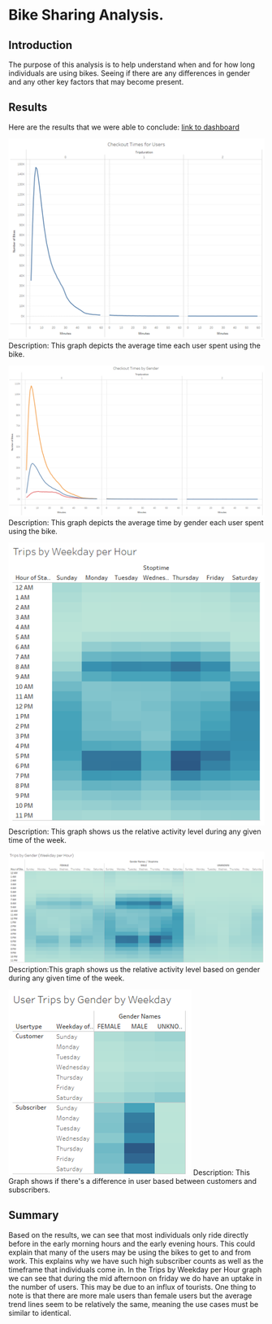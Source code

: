 # Bike Sharing Analysis.
 
## Introduction
The purpose of this analysis is to help understand when and for how long individuals are using bikes. Seeing if there are any differences in gender and any other key factors that may become present.
 
## Results
Here are the results that we were able to conclude:
 [link to dashboard](https://public.tableau.com/app/profile/jahid.miah/viz/BikeTripAnalysis_16564779480090/Story1?publish=yes)
 
![](Checkout_Times_for_Users.PNG)
Description: This graph depicts the average time each user spent using the bike.
 
![](Checkout_Times_by_Gender.PNG)
Description: This graph depicts the average time by gender each user spent using the bike.
 
![](Trips_by_Weekday_per_Hour.PNG)
Description: This graph shows us the relative activity level during any given time of the week.
 
![](Trips_by_Gender_Weekday_Per_Hour.PNG)
Description:This graph shows us the relative activity level based on gender during any given time of the week.
 
![](User_Trips_by_Gender_by_Weekday.PNG)
Description: This Graph shows if there's a difference in user based between customers and subscribers.
 
## Summary
Based on the results, we can see that most individuals only ride directly before in the early morning hours and the early evening hours. This could explain that many of the users may be using the bikes to get to and from work. This explains why we have such high subscriber counts as well as the timeframe that individuals come in. In the Trips by Weekday per Hour graph we can see that during the mid afternoon on friday we do have an uptake in the number of users. This may be due to an influx of tourists. One thing to note is that there are more male users than female users but the average trend lines seem to be relatively the same, meaning the use cases must be similar to identical.
